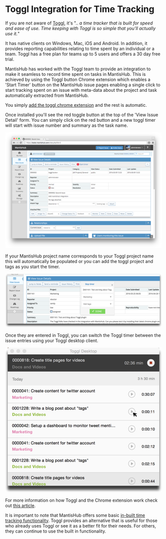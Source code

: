 # Toggl Integration for Time Tracking

If you are not aware of [Toggl](https://toggl.com/), it's ".. *a time tracker that is built for speed and ease of use. Time keeping with Toggl is so simple that you’ll actually use it.*" 

It has native clients on Windows, Mac, iOS and Android.  In addition, it provides reporting capabilities relating to time spent by an individual or a team.  Toggl has a free plan for teams up to 5 users and offers a 30 day free trial.

MantisHub has worked with the Toggl team to provide an integration to make it seamless to record time spent on tasks in MantisHub.  This is achieved by using the Toggl button Chrome extension which enables a 'Start Timer' button on the MantisHub issue pages enabling a single click to start tracking spent on an issue with meta-data about the project and task automatically extracted from MantisHub.

You simply [add the toggl chrome extension](https://chrome.google.com/webstore/detail/toggl-button-timer-with-p/oejgccbfbmkkpaidnkphaiaecficdnfn?hl=en) and the rest is automatic.

Once installed you'll see the red toggle button at the top of the 'View Issue Detail' form. You can simply click on the red button and a new toggl timer will start with issue number and summary as the task name.

![](./images/toggl_1.png)

If your MantisHub project name corresponds to your Toggl project name this will automatically be populated or you can add the toggl project and tags as you start the timer.

![](./images/toggl_2.png)

Once they are entered in Toggl, you can switch the Toggl timer between the issue entries using your Toggl desktop client.

![](./images/toggl_3.png)

For more information on how Toggl and the Chrome extension work check out [this article](https://support.toggl.com/en/articles/2206984-toggl-button-browser-extension).

It is important to note that MantisHub offers some basic [in-built time tracking functionality](/issue_management/setup_time_tracking). Toggl provides an alternative that is useful for those who already uses Toggl or see it as a better fit for their needs.  For others, they can continue to use the built in functionality.
